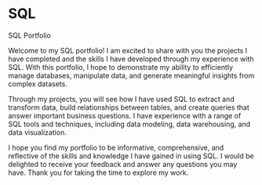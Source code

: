 # SQL
SQL Portfolio

Welcome to my SQL portfolio! I am excited to share with you the projects I have completed and the skills I have developed through my experience with SQL. With this portfolio, I hope to demonstrate my ability to efficiently manage databases, manipulate data, and generate meaningful insights from complex datasets.

Through my projects, you will see how I have used SQL to extract and transform data, build relationships between tables, and create queries that answer important business questions. I have experience with a range of SQL tools and techniques, including data modeling, data warehousing, and data visualization.

I hope you find my portfolio to be informative, comprehensive, and reflective of the skills and knowledge I have gained in using SQL. I would be delighted to receive your feedback and answer any questions you may have. Thank you for taking the time to explore my work.
